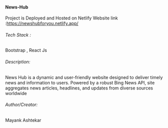 #### News-Hub

Project is Deployed and Hosted on Netlify 
Website link :https://newshubforyou.netlify.app/

###### Tech Stack :
Bootstrap , React Js

###### Description:
 News Hub is a dynamic and user-friendly website designed to deliver timely news and information to users. Powered by
a robust Bing News API, site aggregates news articles, headlines, and updates from diverse sources worldwide


###### Author/Creator:
Mayank Ashtekar
